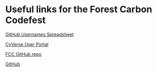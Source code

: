 # Useful links for the Forest Carbon Codefest

[GitHub Usernames Spreadsheet](https://docs.google.com/spreadsheets/d/19zawYwpcHoXfNkH_OBOjkN4yeA6ih9_ZSFCQzDZVW5U/edit?usp=sharing)

[CyVerse User Portal](https://user.cyverse.org/services)

[FCC GitHub repo](https://github.com/CU-ESIIL/forest-carbon-codefest)

[GitHub](https://github.com/)
